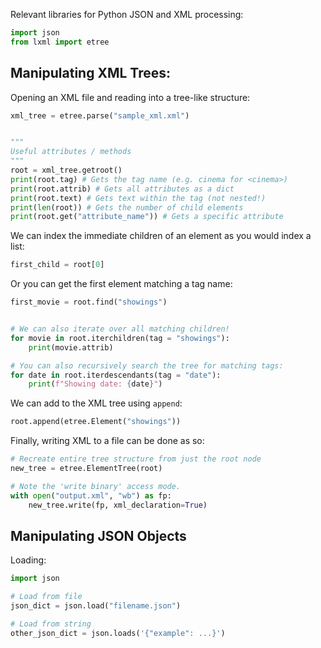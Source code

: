 

Relevant libraries for Python JSON and XML processing:
```python
import json
from lxml import etree
```


## Manipulating XML Trees:

Opening an XML file and reading into a tree-like structure:
```python
xml_tree = etree.parse("sample_xml.xml")


"""
Useful attributes / methods
"""
root = xml_tree.getroot()
print(root.tag) # Gets the tag name (e.g. cinema for <cinema>)
print(root.attrib) # Gets all attributes as a dict
print(root.text) # Gets text within the tag (not nested!)
print(len(root)) # Gets the number of child elements
print(root.get("attribute_name")) # Gets a specific attribute
```

We can index the immediate children of an element as you would index a list:
```python
first_child = root[0] 
```

Or you can get the first element matching a tag name:
```python
first_movie = root.find("showings")


# We can also iterate over all matching children!
for movie in root.iterchildren(tag = "showings"):
	print(movie.attrib)

# You can also recursively search the tree for matching tags:
for date in root.iterdescendants(tag = "date"):
	print(f"Showing date: {date}")
```

We can add to the XML tree using `append`:
```python
root.append(etree.Element("showings"))
```


Finally, writing XML to a file can be done as so:
```python
# Recreate entire tree structure from just the root node
new_tree = etree.ElementTree(root)

# Note the 'write binary' access mode.
with open("output.xml", "wb") as fp:
	new_tree.write(fp, xml_declaration=True)
```

## Manipulating JSON Objects

Loading:
```python
import json

# Load from file
json_dict = json.load("filename.json")

# Load from string
other_json_dict = json.loads('{"example": ...}')
```

